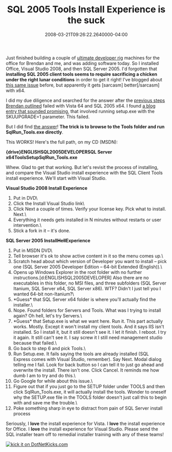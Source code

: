 ﻿---
title: SQL 2005 Tools Install Experience is the suck
date: "2008-03-21T09:26:22.2640000-04:00"
description: Just finished building a couple of ultimate developer rig machines for the office for Brendan and me, and was adding software today.
featuredImage: img/sql-2005-tools-install-experience-is-the-suck-featured.png
---

Just finished building a couple of [ultimate developer rig](http://www.diditwith.net/2008/01/18/TheUltimateDeveloperRigFinalBuild.aspx) machines for the office for Brendan and me, and was adding software today. So I installed Office, Visual Studio 2008, and then SQL Server 2005. I'd forgotten that **installing SQL 2005 client tools seems to require sacrificing a chicken under the right lunar conditions** in order to get it right! I've blogged about [this same issue](http://ardalis.com/blogs/ssmith/archive/2007/09/24/Installing-SQL-2005-Management-Studio.aspx) before, but apparently it gets \[sarcasm] better\[/sarcasm] with x64.

I did my due diligence and searched for the answer after the [previous steps Brendan outlined](http://ardalis.com/blogs/name/archive/2007/09/24/Installing-SQL-Server-Management-Studio-with-SQL-Server.aspx) failed with Vista 64 and SQL 2005 x64. I found [a blog entry that sounded promising](http://codingreflection.com/wordpress/?p=371), that involved running setup.exe with the SKUUPGRADE=1 parameter. This failed.

But I did find [the answer](http://blogs.neudesic.com/blogs/pete_orologas/archive/2006/10/12/416.aspx)! **The trick is to browse to the Tools folder and run SqlRun_Tools.exe directly**.

This WORKS! Here's the full path, on my CD (MSDN):

**{drive}ENGLISHSQL2005DEVELOPERSQL Server x64ToolsSetupSqlRun_Tools.exe**

Whew. Glad to get that working. But let's revisit the process of installing, and compare the Visual Studio install experience with the SQL Client Tools install experience. We'll start with Visual Studio.

**Visual Studio 2008 Install Experience**

1) Put in DVD\
2) Click the Install Visual Studio link\
3) Click Next a couple of times. Verify your license key. Pick what to install. Next.\
4) Everything it needs gets installed in N minutes without restarts or user intervention.\
5) Stick a fork in it – it's done.

**SQL Server 2005 Install~~Hell~~Experience**

1) Put in MSDN DVD\
2) Tell browser it's ok to show active content in it so the menu comes up.\
3) Scratch head about which version of Developer you want to install – pick one (SQL Server 2005 Developer Edition – 64-bit Extended (English)).\
4) Opens up Windows Explorer in the root folder with no further instructions.\[d:ENGLISHSQL2005DEVELOPER] Also there are no executables in this folder, no MSI files, and three subfolders (SQL Server Itanium, SQL Server x64, SQL Server x86). WTF? Didn't I just tell you I wanted 64-bit non-Itanium?\
5) \*Guess\* that SQL Server x64 folder is where you'll actually find the installer.\
6) Nope. Found folders for Servers and Tools. What was I trying to install again? Oh hell, let's try Servers.\
7) \*Guess\* that Setup.exe is what we want here. Run it. This part actually works. Mostly. Except it won't install my client tools. And it says IIS isn't installed. So I install it, but it still doesn't see it. I let it finish. I reboot. I try it again. It still can't see it. I say screw it I still need management studio because that failed.\
8) Go back to step 6 and pick Tools.\
9) Run Setup.exe. It fails saying the tools are already installed (SQL Express comes with Visual Studio, remember). Say Next. Modal dialog telling me I fail. Look for back button so I can tell it to just go ahead and overwrite the install. There isn't one. Click Cancel. It reminds me how dumb I am to try and do this.\
10) Go Google for while about this issue.\
11) Figure out that if you just go to the SETUP folder under TOOLS and then click SqlRun_Tools.exe, it will actually install the tools. Wonder to oneself why the SETUP.exe file in the TOOLS folder doesn't just call this to begin with and save me the trouble.\
12) Poke something sharp in eye to distract from pain of SQL Server install process

Seriously, I **love** the install experience for Vista. I **love** the install experience for Office. I **love** the install experience for Visual Studio. Please send the SQL installer team off to remedial installer training with any of these teams!

[![kick it on DotNetKicks.com](<>)](http://www.dotnetkicks.com/kick/?url=http%3a%2f%2faspadvice.com%2fblogs%2fssmith%2farchive%2f2008%2f03%2f21%2fSQL-2005-Tools-Install-Experience-is-the-suck.aspx)


